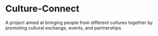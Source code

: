 # Culture-Connect
A project aimed at bringing people from different cultures together by promoting cultural exchange, events, and partnerships.

